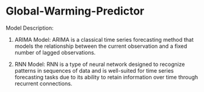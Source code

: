 ﻿# Global-Warming-Predictor

Model Description:

1. ARIMA Model: ARIMA is a classical time series forecasting method that models the
relationship between the current observation and a fixed number of lagged observations.

3. RNN Model: RNN is a type of neural network designed to recognize patterns in sequences of
data and is well-suited for time series forecasting tasks due to its ability to retain information
over time through recurrent connections.

